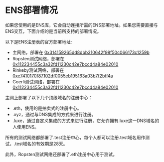 # ENS部署情况

如果您使用的是ENS库，它会自动连接所需的ENS部署地址。如果您需要直接与ENS交互，下面介绍的是当前所支持的部署情况。

以下是ENS注册表的官方部署地址:

* 主网络，部署在 [0x314159265dd8dbb310642f98f50c066173c1259b](https://etherscan.io/address/0x314159265dd8dbb310642f98f50c066173c1259b#code)
* Ropsten测试网络，部署在 [0x112234455c3a32fd11230c42e7bccd4a84e02010](https://ropsten.etherscan.io/address/0x112234455c3a32fd11230c42e7bccd4a84e02010)
* Rinkeby测试网络，部署在 [0xe7410170f87102df0055eb195163a03b7f2bff4a](https://rinkeby.etherscan.io/address/0xe7410170f87102df0055eb195163a03b7f2bff4a)
* Goerli测试网络，部署在 [0x112234455c3a32fd11230c42e7bccd4a84e02010](https://goerli.etherscan.io/address/0x112234455c3a32fd11230c42e7bccd4a84e02010)

主网上部署了以下几个顶级域名的注册中心：

* .eth，使用的是拍卖式的注册中心。
* .xyz，通过与DNS集成的方式来进行注册。
* .luxe，通过自定义集成的方式来进行注册，它允许拥有.luxe这一DNS域名的人使用ENS。

所有的测试网络都部署了.test注册中心，每个人都可以注册.test域名用作测试，.test域名的有效期是28天。

此外，Ropsten测试网络还部署了.eth注册中心用于测试。
